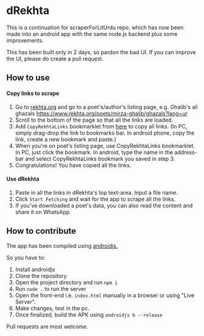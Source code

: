 # dRekhta 

This is a continuation for scraperForLitUrdu repo, which has now been made into an android app with the same node.js backend plus some improvements.

This has been built only in 2 days, so pardon the bad UI. If you can improve the UI, please do create a pull request.

## How to use

#### Copy links to scrape

1. Go to [rekhta.org](https://rekhta.org) and go to a poet's/author's listing page, e.g. Ghalib's all ghazals https://www.rekhta.org/poets/mirza-ghalib/ghazals?lang=ur
2. Scroll to the bottom of the page so that all the links are loaded.
3. Add `CopyRekhtaLinks` bookmarklet from [here](https://www.shakeeb.in/2020/12/rekhta-content-scraper-by-shakeeb-ahmad.html) to copy all links. (In PC, simply drag-drop the link to bookmarks bar. In android phone, copy the link, create a new bookmark and paste.)
4. When you're on poet's listing page, use CopyRekhtaLinks bookmarklet. In PC, just click the bookmark. In android, type the name in the address-bar and select CopyRekhtaLinks bookmark you saved in step 3.
5. Congratulations! You have copied all the links. 
#### Use dRekhta
1. Paste in all the links in dRekhta's top text-area. Input a file name.
2. Click `Start Fetching` and wait for the app to scrape all the links.
3. If you've downloaded a poet's data, you can also read the content and share it on WhatsApp.
## How to contribute

The app has been compiled using [androidjs.](https://github.com/android-js/) 

So you have to:

1. Install androidjs
2. Clone the repository
3. Open the project directory and run `npm i`
4. Run `node .` to run the server
5. Open the front-end i.e. `index.html` manually in a browser or using "Live Server".
6. Make changes, test in the pc. 
7. Once finalized, build the APK using `androidjs b --release`

Pull requests are most welcome.